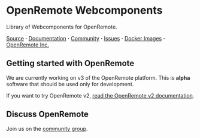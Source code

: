 # OpenRemote Webcomponents

Library of Webcomponents for OpenRemote.

[Source](https://github.com/openremote/openremote) **·** [Documentation](https://github.com/openremote/openremote/wiki) **·** [Community](https://groups.google.com/forum/#!forum/openremotecommunity) **·** [Issues](https://github.com/openremote/openremote/issues) **·** [Docker Images](https://hub.docker.com/u/openremote/) **·** [OpenRemote Inc.](http://openremote.com)


## Getting started with OpenRemote

We are currently working on v3 of the OpenRemote platform. This is **alpha** software that should be used only for development.

If you want to try OpenRemote v2, [read the OpenRemote v2 documentation](https://github.com/openremote/Documentation/wiki).

## Discuss OpenRemote

Join us on the [community group](https://groups.google.com/forum/#!forum/openremotecommunity).
